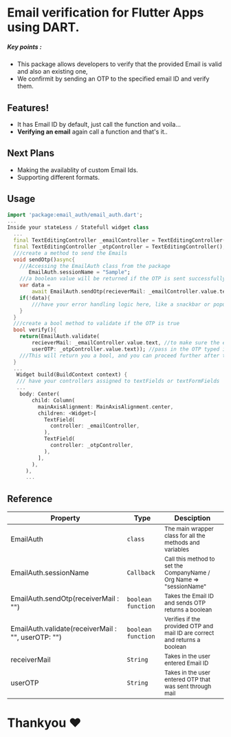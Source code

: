 # Email verification for Flutter Apps using DART.

##### Key points :
  - This package allows developers to verify that the provided Email is valid and also an existing one,
  - We confirmit by sending an OTP to the specified email ID and verify them.

## Features!
  - It has Email ID by default, just call the function and voila... 
  - **Verifying an email** again call a function and that's it.. 

## Next Plans
  - Making the availablity of custom Email Ids.
  - Supporting different formats.

## Usage
```dart
import 'package:email_auth/email_auth.dart';
...
Inside your stateLess / Statefull widget class
  ...
  final TextEditingController _emailController = TextEditingController();
  final TextEditingController _otpController = TextEditingController();
  ///create a method to send the Emails
  void sendOtp()async{
    ///Accessing the EmailAuth class from the package
       EmailAuth.sessionName = "Sample";
    ///a boolean value will be returned if the OTP is sent successfully
    var data =
        await EmailAuth.sendOtp(recieverMail: _emailController.value.text);
    if(!data){
        ///have your error handling logic here, like a snackbar or popup widget
    }
  }
  ///create a bool method to validate if the OTP is true
  bool verify(){
    return(EmailAuth.validate(
        recieverMail: _emailController.value.text, //to make sure the email ID is not changed
        userOTP: _otpController.value.text)); //pass in the OTP typed in
    ///This will return you a bool, and you can proceed further after that, add a fail case and a success case (result will be true/false)
  }
  ...
   Widget build(BuildContext context) {
   /// have your controllers assigned to textFields or textFormFields
   ...
    body: Center(
        child: Column(
          mainAxisAlignment: MainAxisAlignment.center,
          children: <Widget>[
            TextField(
              controller: _emailController,
            ),
            TextField(
              controller: _otpController,
            ),
          ],
        ),
      ),
      ...
```

## Reference

Property |   Type     | Desciption
-------- |------------| ---------------
EmailAuth |   `class`     | <sub>The main wrapper class for all the methods and variables</sub>
EmailAuth.sessionName|   `Callback`     | <sub>Call this method to set the CompanyName / Org Name => "sessionName"</sub>
EmailAuth.sendOtp(receiverMail : "") |   `boolean function`     | <sub>Takes the Email ID and sends OTP returns a boolean</sub>
EmailAuth.validate(receiverMail : "", userOTP: "")|   `boolean function`     | <sub>Verifies if the provided OTP and mail ID are correct and returns a boolean</sub>
receiverMail |   `String`     | <sub>Takes in the user entered Email ID</sub>
userOTP |   `String`     | <sub>Takes in the user entered OTP that was sent through mail</sub>

# Thankyou ❤️